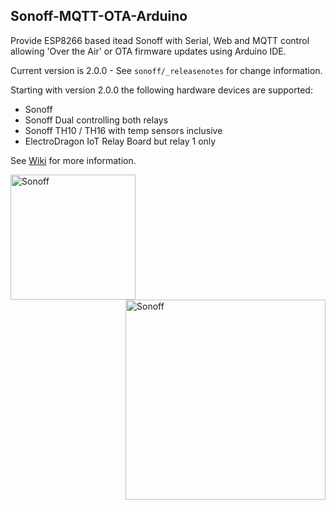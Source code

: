 ## Sonoff-MQTT-OTA-Arduino
Provide ESP8266 based itead Sonoff with Serial, Web and MQTT control allowing 'Over the Air' or OTA firmware updates using Arduino IDE.

Current version is 2.0.0 - See ```sonoff/_releasenotes``` for change information.

Starting with version 2.0.0 the following hardware devices are supported:
- Sonoff
- Sonoff Dual controlling both relays
- Sonoff TH10 / TH16 with temp sensors inclusive
- ElectroDragon IoT Relay Board but relay 1 only

See [Wiki](https://github.com/arendst/Sonoff-MQTT-OTA-Arduino/wiki) for more information.

<img alt="Sonoff" src="https://github.com/arendst/arendst.github.io/blob/master/media/sonoff.jpg" height="200" align="left" /> 
<img alt="Sonoff" src="https://github.com/arendst/arendst.github.io/blob/master/media/sonoff_th.jpg" height="320" align="right" /> 
